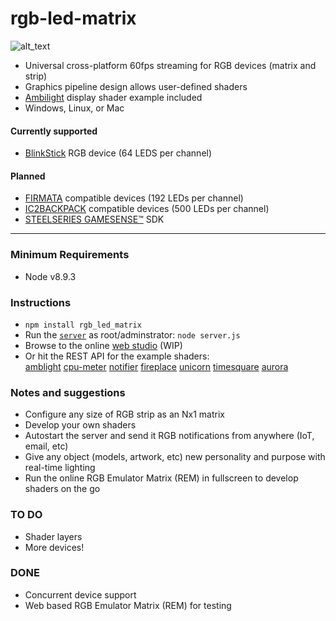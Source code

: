 # rgb-led-matrix

![alt_text](https://dcerisano.github.io/assets/img/rgb_led_matrix.png)  
  
* Universal cross-platform 60fps streaming for RGB devices (matrix and strip) 
* Graphics pipeline design allows user-defined shaders  
* [Ambilight](https://www.philips.co.uk/c-m-so/televisions/p/ambilight) display shader example included
* Windows, Linux, or Mac

#### Currently supported
* [BlinkStick](https://www.blinkstick.com) RGB device (64 LEDS per channel)
#### Planned
* [FIRMATA](https://www.arduino.cc/en/Reference/Firmata) compatible devices (192 LEDs per channel)
* [IC2BACKPACK](https://github.com/ajfisher/node-pixel) compatible devices (500 LEDs per channel)
* [STEELSERIES GAMESENSE™](http://developer.steelseries.com/gamesense) SDK
---
### Minimum Requirements
* Node v8.9.3

### Instructions
* `npm install rgb_led_matrix`  
* Run the [`server`](https://github.com/dcerisano/rgb-led-matrix/blob/master/webserver/server.js) as root/adminstrator: `node server.js`   
* Browse to the online [web studio](https://standard3d.com/rgb-led-matrix) (WIP)  
* Or hit the REST API for the example shaders:  
[amblight](http://localhost:8080/?shader=ambilight) 
[cpu-meter](http://localhost:8080/?shader=cpu_meter) 
[notifier](http://localhost:8080/?shader=notifier&filename=vrip.jpg) 
[fireplace](http://localhost:8080/?shader=fireplace) 
[unicorn](http://localhost:8080/?shader=unicorn) 
[timesquare](http://localhost:8080/?shader=timesquare) 
[aurora](http://localhost:8080/?shader=aurora)

### Notes and suggestions
* Configure any size of RGB strip as an Nx1 matrix
* Develop your own shaders
* Autostart the server and send it RGB notifications from anywhere (IoT, email, etc)
* Give any object (models, artwork, etc) new personality and purpose with real-time lighting
* Run the online RGB Emulator Matrix (REM) in fullscreen to develop shaders on the go

### TO DO
* Shader layers
* More devices!

### DONE
* Concurrent device support
* Web based RGB Emulator Matrix (REM) for testing